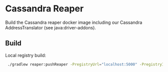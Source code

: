 # Cassandra Reaper

Build the Cassandra reaper docker image including our Cassandra AddressTranslator (see java:driver-addons).

## Build

Local registry build:

```bash
 ./gradlew reaper:pushReaper -PregistryUrl="localhost:5000" -PregistryInsecure
```
